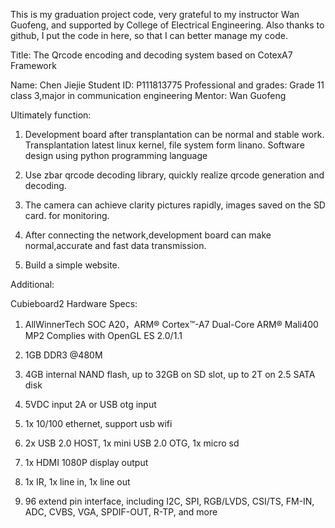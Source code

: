 This is my graduation project code, very grateful to my instructor Wan Guofeng, and supported by College of Electrical Engineering. Also thanks to github, I put the code in here, so that I can better manage my code.



Title: The Qrcode encoding and decoding system based on CotexA7 Framework 

Name: 		Chen Jiejie
Student ID:	P111813775
Professional and grades:
	Grade 11 class 3,major in communication engineering
Mentor:	Wan Guofeng



Ultimately function:

1. Development board after transplantation can be normal and stable work. Transplantation latest linux kernel, file system form linano. Software design using python programming language

2. Use zbar qrcode decoding library, quickly realize qrcode generation and decoding.

3. The camera can achieve clarity pictures rapidly, images saved on the SD card. for monitoring.

4. After connecting the network,development board can make normal,accurate and fast data transmission.

5. Build a simple website.  
























Additional:

Cubieboard2 Hardware Specs:

1. AllWinnerTech SOC A20，ARM® Cortex™-A7 Dual-Core ARM® Mali400 MP2 Complies with OpenGL ES 2.0/1.1

2. 1GB DDR3 @480M

3. 4GB internal NAND flash, up to 32GB on SD slot, up to 2T on 2.5 SATA disk

4. 5VDC input 2A or USB otg input

5. 1x 10/100 ethernet, support usb wifi

6. 2x USB 2.0 HOST, 1x mini USB 2.0 OTG, 1x micro sd

7. 1x HDMI 1080P display output

8. 1x IR, 1x line in, 1x line out

9. 96 extend pin interface, including I2C, SPI, RGB/LVDS, CSI/TS, FM-IN, ADC, CVBS, VGA, SPDIF-OUT, R-TP, and more


